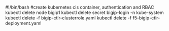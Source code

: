 #!/bin/bash
#create kubernetes cis container, authentication and RBAC
kubectl delete node bigip1
kubectl delete secret bigip-login -n kube-system
kubectl delete -f bigip-ctlr-clusterrole.yaml
kubectl delete -f f5-bigip-ctlr-deployment.yaml





